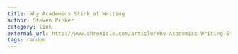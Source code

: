 ```yaml
---
title: Why Academics Stink at Writing
author: Steven Pinker
category: link
external_url: http://www.chronicle.com/article/Why-Academics-Writing-Stinks/148989
tags: random
---
```

